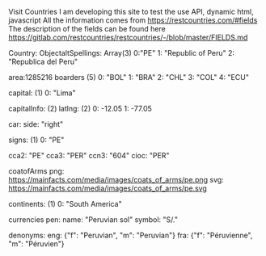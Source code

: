 Visit Countries
I am developing this site to test the use API, dynamic html, javascript
All the information comes from https://restcountries.com/#fields
The description of the fields can be found here https://gitlab.com/restcountries/restcountries/-/blob/master/FIELDS.md


Country: ObjectaltSpellings: Array(3)
0:"PE"
1: "Republic of Peru"
2: "Republica del Peru"

area:1285216
boarders (5)
0: "BOL"
1: "BRA"
2: "CHL"
3: "COL"
4: "ECU"

capital: (1)
0: "Lima"

capitalInfo: (2)
latlng: (2)
0: -12.05
1: -77.05

car:
side: "right"

signs: (1)
0: "PE"

cca2: "PE"
cca3: "PER"
ccn3: "604"
cioc: "PER"

coatofArms
png: https://mainfacts.com/media/images/coats_of_arms/pe.png
svg: https://mainfacts.com/media/images/coats_of_arms/pe.svg

continents: (1)
0: "South America"

currencies
pen:
name: "Peruvian sol"
symbol: "S/."

denonyms:
eng: {"f": "Peruvian", "m": "Peruvian"}
fra: {"f": "Péruvienne", "m": "Péruvien"}

